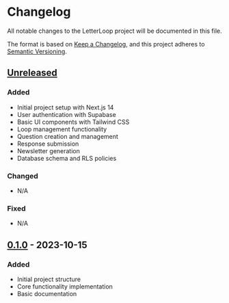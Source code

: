 # Changelog

All notable changes to the LetterLoop project will be documented in this file.

The format is based on [Keep a Changelog](https://keepachangelog.com/en/1.0.0/),
and this project adheres to [Semantic Versioning](https://semver.org/spec/v2.0.0.html).

## [Unreleased]

### Added
- Initial project setup with Next.js 14
- User authentication with Supabase
- Basic UI components with Tailwind CSS
- Loop management functionality
- Question creation and management
- Response submission
- Newsletter generation
- Database schema and RLS policies

### Changed
- N/A

### Fixed
- N/A

## [0.1.0] - 2023-10-15

### Added
- Initial project structure
- Core functionality implementation
- Basic documentation

[Unreleased]: https://github.com/yourusername/letterloop/compare/v0.1.0...HEAD
[0.1.0]: https://github.com/yourusername/letterloop/releases/tag/v0.1.0
